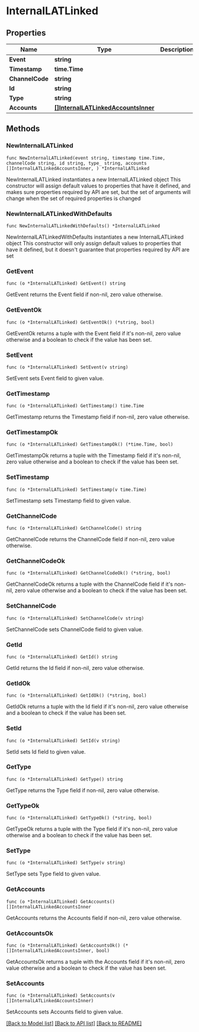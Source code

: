 # InternalLATLinked

## Properties

Name | Type | Description | Notes
------------ | ------------- | ------------- | -------------
**Event** | **string** |  | 
**Timestamp** | **time.Time** |  | 
**ChannelCode** | **string** |  | 
**Id** | **string** |  | 
**Type** | **string** |  | 
**Accounts** | [**[]InternalLATLinkedAccountsInner**](InternalLATLinkedAccountsInner.md) |  | 

## Methods

### NewInternalLATLinked

`func NewInternalLATLinked(event string, timestamp time.Time, channelCode string, id string, type_ string, accounts []InternalLATLinkedAccountsInner, ) *InternalLATLinked`

NewInternalLATLinked instantiates a new InternalLATLinked object
This constructor will assign default values to properties that have it defined,
and makes sure properties required by API are set, but the set of arguments
will change when the set of required properties is changed

### NewInternalLATLinkedWithDefaults

`func NewInternalLATLinkedWithDefaults() *InternalLATLinked`

NewInternalLATLinkedWithDefaults instantiates a new InternalLATLinked object
This constructor will only assign default values to properties that have it defined,
but it doesn't guarantee that properties required by API are set

### GetEvent

`func (o *InternalLATLinked) GetEvent() string`

GetEvent returns the Event field if non-nil, zero value otherwise.

### GetEventOk

`func (o *InternalLATLinked) GetEventOk() (*string, bool)`

GetEventOk returns a tuple with the Event field if it's non-nil, zero value otherwise
and a boolean to check if the value has been set.

### SetEvent

`func (o *InternalLATLinked) SetEvent(v string)`

SetEvent sets Event field to given value.


### GetTimestamp

`func (o *InternalLATLinked) GetTimestamp() time.Time`

GetTimestamp returns the Timestamp field if non-nil, zero value otherwise.

### GetTimestampOk

`func (o *InternalLATLinked) GetTimestampOk() (*time.Time, bool)`

GetTimestampOk returns a tuple with the Timestamp field if it's non-nil, zero value otherwise
and a boolean to check if the value has been set.

### SetTimestamp

`func (o *InternalLATLinked) SetTimestamp(v time.Time)`

SetTimestamp sets Timestamp field to given value.


### GetChannelCode

`func (o *InternalLATLinked) GetChannelCode() string`

GetChannelCode returns the ChannelCode field if non-nil, zero value otherwise.

### GetChannelCodeOk

`func (o *InternalLATLinked) GetChannelCodeOk() (*string, bool)`

GetChannelCodeOk returns a tuple with the ChannelCode field if it's non-nil, zero value otherwise
and a boolean to check if the value has been set.

### SetChannelCode

`func (o *InternalLATLinked) SetChannelCode(v string)`

SetChannelCode sets ChannelCode field to given value.


### GetId

`func (o *InternalLATLinked) GetId() string`

GetId returns the Id field if non-nil, zero value otherwise.

### GetIdOk

`func (o *InternalLATLinked) GetIdOk() (*string, bool)`

GetIdOk returns a tuple with the Id field if it's non-nil, zero value otherwise
and a boolean to check if the value has been set.

### SetId

`func (o *InternalLATLinked) SetId(v string)`

SetId sets Id field to given value.


### GetType

`func (o *InternalLATLinked) GetType() string`

GetType returns the Type field if non-nil, zero value otherwise.

### GetTypeOk

`func (o *InternalLATLinked) GetTypeOk() (*string, bool)`

GetTypeOk returns a tuple with the Type field if it's non-nil, zero value otherwise
and a boolean to check if the value has been set.

### SetType

`func (o *InternalLATLinked) SetType(v string)`

SetType sets Type field to given value.


### GetAccounts

`func (o *InternalLATLinked) GetAccounts() []InternalLATLinkedAccountsInner`

GetAccounts returns the Accounts field if non-nil, zero value otherwise.

### GetAccountsOk

`func (o *InternalLATLinked) GetAccountsOk() (*[]InternalLATLinkedAccountsInner, bool)`

GetAccountsOk returns a tuple with the Accounts field if it's non-nil, zero value otherwise
and a boolean to check if the value has been set.

### SetAccounts

`func (o *InternalLATLinked) SetAccounts(v []InternalLATLinkedAccountsInner)`

SetAccounts sets Accounts field to given value.



[[Back to Model list]](../README.md#documentation-for-models) [[Back to API list]](../README.md#documentation-for-api-endpoints) [[Back to README]](../README.md)


